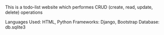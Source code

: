 This is a todo-list website which performes CRUD (create, read, update, delete) operations

Languages Used: HTML, Python
Frameworks: Django, Bootstrap
Database: db.sqlite3
